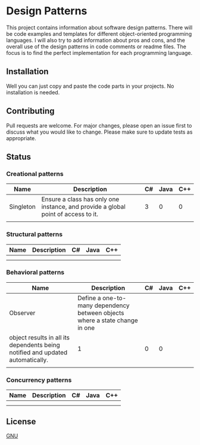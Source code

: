 # Design Patterns

This project contains information about software design patterns. 
There will be code examples and templates for different object-oriented programming languages.
I will also try to add information about pros and cons, and the overall use of the design patterns in code comments or readme files.
The focus is to find the perfect implementation for each programming language. 

## Installation

Well you can just copy and paste the code parts in your projects. No installation is needed. 

## Contributing

Pull requests are welcome. For major changes, please open an issue first to discuss what you would like to change.
Please make sure to update tests as appropriate.

## Status

### Creational patterns

| Name      | Description                                                                       | C# | Java | C++ |
|-----------|-----------------------------------------------------------------------------------|----|------|-----|
| Singleton | Ensure a class has only one instance, and provide a global point of access to it. | 3  | 0    | 0   |
|           |                                                                                   |    |      |     |

### Structural patterns

| Name      | Description                                                                       | C# | Java | C++ |
|-----------|-----------------------------------------------------------------------------------|----|------|-----|
|           |                                                                                   |    |      |     |
|           |                                                                                   |    |      |     |             

### Behavioral patterns

| Name      | Description                                                                       | C# | Java | C++ |
|-----------|-----------------------------------------------------------------------------------|----|------|-----|
| Observer  | Define a one-to-many dependency between objects where a state change in one 
object results in all its dependents being notified and updated automatically.                  | 1  | 0    | 0   |
|           |                                                                                   |    |      |     |

### Concurrency patterns

| Name      | Description                                                                       | C# | Java | C++ |
|-----------|-----------------------------------------------------------------------------------|----|------|-----|
|           |                                                                                   |    |      |     |
|           |                                                                                   |    |      |     |

## License
[GNU](http://www.gnu.de/documents/gpl-3.0.en.html)